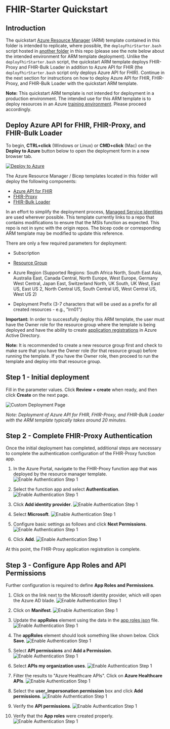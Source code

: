 # FHIR-Starter Quickstart   

## Introduction 

The quickstart [Azure Resource Manager](https://docs.microsoft.com/en-us/azure/azure-resource-manager/templates/overview) (ARM) template contained in this folder is intended to replicate, where possible, the `deployFhirStarter.bash` script hosted in [another folder](https://github.com/microsoft/fhir-starter/tree/main/scripts) in this repo (please see the note below about the intended environment for ARM template deployment). Unlike the `deployFhirStarter.bash` script, the quickstart ARM template deploys FHIR-Proxy and FHIR-Bulk Loader in addition to Azure API for FHIR (the `deployFhirStarter.bash` script only deploys Azure API for FHIR). Continue in the next section for instructions on how to deploy Azure API for FHIR, FHIR-Proxy, and FHIR-Bulk Loader with the quickstart ARM template.

__Note:__ This quickstart ARM template is not intended for deployment in a production environment. The intended use for this ARM template is to deploy resources in an Azure [training environment](https://github.com/microsoft/azure-healthcare-apis-workshop). Please proceed accordingly.

## Deploy Azure API for FHIR, FHIR-Proxy, and FHIR-Bulk Loader

To begin, **CTRL+click** (Windows or Linux) or **CMD+click** (Mac) on the **Deploy to Azure** button below to open the deployment form in a new browser tab.

[![Deploy to Azure](https://aka.ms/deploytoazurebutton)](https://portal.azure.com/#create/Microsoft.Template/uri/https%3A%2F%2Fraw.githubusercontent.com%2Fmicrosoft%2Ffhir-starter%2Fmain%2Fquickstarts%2Fdeployfhirtrain.json)

The Azure Resource Manager / Bicep templates located in this folder will deploy the following components:
+ [Azure API for FHIR](https://docs.microsoft.com/en-us/azure/healthcare-apis/azure-api-for-fhir/overview)
+ [FHIR-Proxy](https://github.com/microsoft/fhir-proxy)
+ [FHIR-Bulk Loader](https://github.com/microsoft/fhir-loader)

In an effort to simplify the deployment process, [Managed Service Identities](https://docs.microsoft.com/en-us/azure/active-directory/managed-identities-azure-resources/overview) are used wherever possible. This template currently links to a repo that contains modifications to ensure that the MSIs function as expected. This repo is not in sync with the origin repos. The bicep code or corresponding ARM template may be modified to update this reference.

There are only a few required parameters for deployment: 
+ Subscription
+ [Resource Group](https://docs.microsoft.com/en-us/azure/azure-resource-manager/management/manage-resource-groups-portal)
+ Azure Region (Supported Regions: 
    South Africa North, 
    South East Asia, 
    Australia East, 
    Canada Central, 
    North Europe, 
    West Europe, 
    Germany West Central, 
    Japan East, 
    Switzerland North, 
    UK South, 
    UK West, 
    East US, 
    East US 2, 
    North Central US, 
    South Central US, 
    West Central US, 
    West US 2) 
    
+ Deployment Prefix (3-7 characters that will be used as a prefix for all created resources - e.g., "lrn01")

__Important:__ In order to successfully deploy this ARM template, the user must have the Owner role for the resource group where the template is being deployed and have the ability to create [application registrations](https://docs.microsoft.com/en-us/azure/active-directory/roles/permissions-reference#application-administrator) in Azure Active Directory. 

__Note:__ It is recommended to create a new resource group first and check to make sure that you have the Owner role (for that resource group) before running the template. If you have the Owner role, then proceed to run the template and deploy into that resource group.

## Step 1 - Initial deployment 

Fill in the parameter values. Click **Review + create** when ready, and then click **Create** on the next page. 

![Custom Deployment Page](./images/deploytrainenvportal.png) 

_Note: Deployment of Azure API for FHIR, FHIR-Proxy, and FHIR-Bulk Loader with the ARM template typically takes around 20 minutes._

## Step 2 - Complete FHIR-Proxy Authentication 
Once the initial deployment has completed, additional steps are necessary to complete the authentication configuration of the FHIR-Proxy function app. 

1. In the Azure Portal, navigate to the FHIR-Proxy function app that was deployed by the resource manager template. 
![Enable Authentication Step 1](./images/FHIR-PROXY-AUTH1.png)

2. Select the function app and select **Authentication**.
![Enable Authentication Step 1](./images/FHIR-PROXY-AUTH2.png)

3. Click **Add identity provider**.
![Enable Authentication Step 1](./images/FHIR-PROXY-AUTH3.png)

4. Select **Microsoft**.
![Enable Authentication Step 1](./images/FHIR-PROXY-AUTH4.png)

5. Configure basic settings as follows and click **Next Permissions**.
![Enable Authentication Step 1](./images/FHIR-PROXY-AUTH5a.png)

6. Click **Add**.
![Enable Authentication Step 1](./images/FHIR-PROXY-AUTH6.png)

At this point, the FHIR-Proxy application registration is complete. 

## Step 3 - Configure App Roles and API Permissions 

Further configuration is required to define **App Roles and Permissions**. 

1. Click on the link next to the Microsoft identity provider, which will open the Azure AD blade.
![Enable Authentication Step 1](./images/FHIR-PROXY-AUTH7.png)

2. Click on **Manifest**.
![Enable Authentication Step 1](./images/FHIR-PROXY-AUTH8.png)

3. Update the **appRoles** element using the data in the [app roles json](./fhirproxyroles.json) file.
![Enable Authentication Step 1](./images/FHIR-PROXY-AUTH9.png)

4. The **appRoles** element should look something like shown below. Click **Save**.
![Enable Authentication Step 1](./images/FHIR-PROXY-AUTH10.png)

5. Select **API permissions** and **Add a Permission**.
![Enable Authentication Step 1](./images/FHIR-PROXY-AUTH11.png)

6. Select **APIs my organization uses**.
![Enable Authentication Step 1](./images/FHIR-PROXY-AUTH12.png)

7. Filter the results to "Azure Healthcare APIs". Click on **Azure Healthcare APIs**.
![Enable Authentication Step 1](./images/FHIR-PROXY-AUTH13.png)

8. Select the **user_impersonation permission** box and click **Add permissions**.
![Enable Authentication Step 1](./images/FHIR-PROXY-AUTH14.png)

9. Verify the **API permissions**.
![Enable Authentication Step 1](./images/FHIR-PROXY-AUTH15.png)

10. Verify that the **App roles** were created properly.
![Enable Authentication Step 1](./images/FHIR-PROXY-AUTH16.png)
